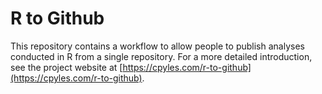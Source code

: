 # R to Github

This repository contains a workflow to allow people to publish analyses conducted in R from a single repository. For a more detailed introduction, see the project website at [https://cpyles.com/r-to-github](https://cpyles.com/r-to-github).

